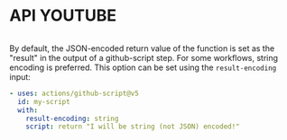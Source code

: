 # API YOUTUBE
<img scr="https://www.labnol.org/static/19650a181bb2b847809cd42266bdcc17/607b4/youtube-video-views-title.png" />


By default, the JSON-encoded return value of the function is set as the "result" in the
output of a github-script step. For some workflows, string encoding is preferred. This option can be set using the
`result-encoding` input:

```yaml
- uses: actions/github-script@v5
  id: my-script
  with:
    result-encoding: string
    script: return "I will be string (not JSON) encoded!"
```
